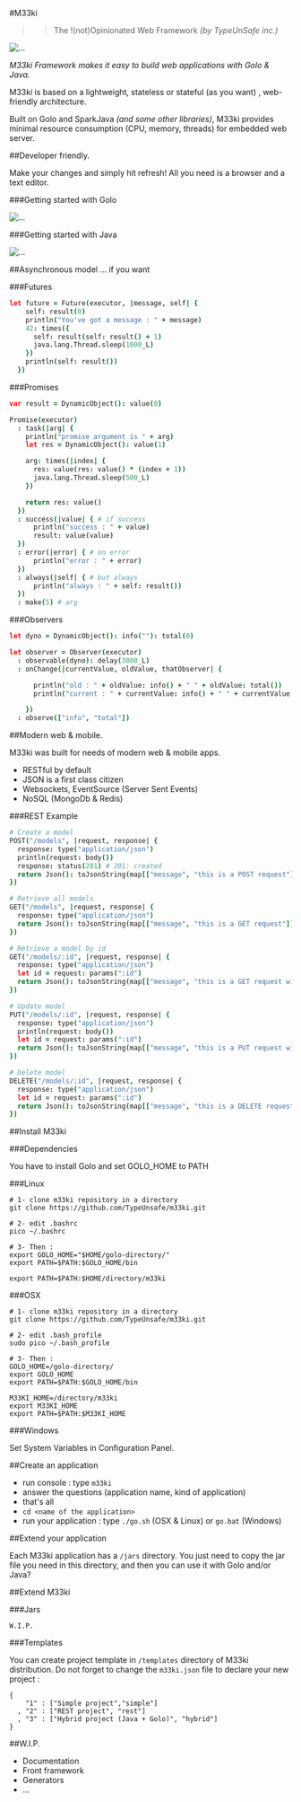 #M33ki

>>The !(not)Opinionated Web Framework *(by TypeUnSafe inc.)*

![...](meekilogo.png)

*M33ki Framework makes it easy to build web applications with Golo & Java.*

M33ki is based on a lightweight, stateless or stateful (as you want) , web-friendly architecture.

Built on Golo and SparkJava *(and some other libraries)*, M33ki provides minimal resource consumption (CPU, memory, threads) for embedded web server.

##Developer friendly.

Make your changes and simply hit refresh! All you need is a browser and a text editor.

###Getting started with Golo

![...](appgolo.gif)

###Getting started with Java

![...](appjava.gif)

##Asynchronous model ... if you want

###Futures

```coffeescript
let future = Future(executor, |message, self| {
    self: result(0)
    println("You've got a message : " + message)
    42: times({
      self: result(self: result() + 1)
      java.lang.Thread.sleep(1000_L)
    })
    println(self: result())
  })
```

###Promises

```coffeescript
var result = DynamicObject(): value(0)

Promise(executor)
  : task(|arg| {
    println("promise argument is " + arg)
    let res = DynamicObject(): value(1)

    arg: times(|index| {
      res: value(res: value() * (index + 1))
      java.lang.Thread.sleep(500_L)
    })

    return res: value()
  })
  : success(|value| { # if success
      println("success : " + value)
      result: value(value)
  })
  : error(|error| { # on error
      println("error : " + error)
  })
  : always(|self| { # but always
      println("always : " + self: result())
  })
  : make(5) # arg
```

###Observers

```coffeescript
let dyno = DynamicObject(): info(""): total(0)

let observer = Observer(executor)
  : observable(dyno): delay(3000_L)
  : onChange(|currentValue, oldValue, thatObserver| {

      println("old : " + oldValue: info() + " " + oldValue: total())
      println("current : " + currentValue: info() + " " + currentValue: total())

    })
  : observe(["info", "total"])
```

##Modern web & mobile.

M33ki was built for needs of modern web & mobile apps.

- RESTful by default
- JSON is a first class citizen
- Websockets, EventSource (Server Sent Events)
- NoSQL (MongoDb & Redis)

###REST Example

```coffeescript
# Create a model
POST("/models", |request, response| {
  response: type("application/json")
  println(request: body())
  response: status(201) # 201: created
  return Json(): toJsonString(map[["message", "this is a POST request"]])
})

# Retrieve all models
GET("/models", |request, response| {
  response: type("application/json")
  return Json(): toJsonString(map[["message", "this is a GET request"]])
})

# Retrieve a model by id
GET("/models/:id", |request, response| {
  response: type("application/json")
  let id = request: params(":id")
  return Json(): toJsonString(map[["message", "this is a GET request with id="+id]])
})

# Update model
PUT("/models/:id", |request, response| {
  response: type("application/json")
  println(request: body())
  let id = request: params(":id")
  return Json(): toJsonString(map[["message", "this is a PUT request with id="+id]])
})

# Delete model
DELETE("/models/:id", |request, response| {
  response: type("application/json")
  let id = request: params(":id")
  return Json(): toJsonString(map[["message", "this is a DELETE request with id="+id]])
})
```

##Install M33ki

###Dependencies

You have to install Golo and set GOLO_HOME to PATH

###Linux

    # 1- clone m33ki repository in a directory
    git clone https://github.com/TypeUnsafe/m33ki.git

    # 2- edit .bashrc
    pico ~/.bashrc

    # 3- Then :
    export GOLO_HOME="$HOME/golo-directory/"
    export PATH=$PATH:$GOLO_HOME/bin

    export PATH=$PATH:$HOME/directory/m33ki

###OSX

    # 1- clone m33ki repository in a directory
    git clone https://github.com/TypeUnsafe/m33ki.git

    # 2- edit .bash_profile
    sudo pico ~/.bash_profile

    # 3- Then :
    GOLO_HOME=/golo-directory/
    export GOLO_HOME
    export PATH=$PATH:$GOLO_HOME/bin

    M33KI_HOME=/directory/m33ki
    export M33KI_HOME
    export PATH=$PATH:$M33KI_HOME

###Windows

  Set System Variables in Configuration Panel.

##Create an application

- run console : type `m33ki`
- answer the questions (application name, kind of application)
- that's all
- `cd <name of the application>`
- run your application : type `./go.sh` (OSX & Linux) or `go.bat` (Windows)

##Extend your application

Each M33ki application has a `/jars` directory. You just need to copy the jar file you need in this directory, and then you can use it with Golo and/or Java?

##Extend M33ki

###Jars

    W.I.P.

###Templates

You can create project template in `/templates` directory of M33ki distribution. Do not forget to change the `m33ki.json` file to declare your new project :

    {
        "1" : ["Simple project","simple"]
      , "2" : ["REST project", "rest"]
      , "3" : ["Hybrid project (Java + Golo)", "hybrid"]
    }

##W.I.P.

- Documentation
- Front framework
- Generators
- ...
